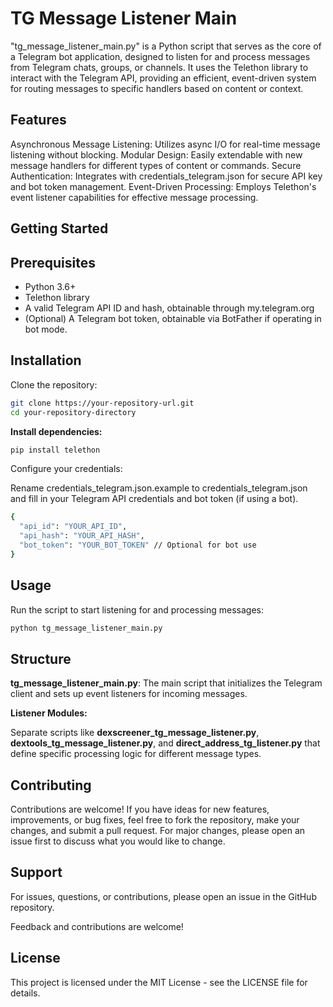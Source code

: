 # TG Message Listener Main

"tg_message_listener_main.py" is a Python script that serves as the core of a Telegram bot application, designed to listen for and process messages from Telegram chats, groups, or channels. It uses the Telethon library to interact with the Telegram API, providing an efficient, event-driven system for routing messages to specific handlers based on content or context.

## Features

Asynchronous Message Listening: Utilizes async I/O for real-time message listening without blocking.
Modular Design: Easily extendable with new message handlers for different types of content or commands.
Secure Authentication: Integrates with credentials_telegram.json for secure API key and bot token management.
Event-Driven Processing: Employs Telethon's event listener capabilities for effective message processing.

## Getting Started

## Prerequisites

- Python 3.6+
- Telethon library
- A valid Telegram API ID and hash, obtainable through my.telegram.org
- (Optional) A Telegram bot token, obtainable via BotFather if operating in bot mode.

## Installation

Clone the repository:

```bash
git clone https://your-repository-url.git
cd your-repository-directory
```

__Install dependencies:__

```bash
pip install telethon
```

Configure your credentials:

Rename credentials_telegram.json.example to credentials_telegram.json and fill in your Telegram API credentials and bot token (if using a bot).


```bash
{
  "api_id": "YOUR_API_ID",
  "api_hash": "YOUR_API_HASH",
  "bot_token": "YOUR_BOT_TOKEN" // Optional for bot use
}
```

## Usage

Run the script to start listening for and processing messages:

```bash
python tg_message_listener_main.py
```
## Structure

__tg_message_listener_main.py__: The main script that initializes the Telegram client and sets up event listeners for incoming messages.

__Listener Modules:__

Separate scripts like __dexscreener_tg_message_listener.py__, __dextools_tg_message_listener.py__, and __direct_address_tg_listener.py__ that define specific processing logic for different message types.

## Contributing

Contributions are welcome! If you have ideas for new features, improvements, or bug fixes, feel free to fork the repository, make your changes, and submit a pull request. For major changes, please open an issue first to discuss what you would like to change.

## Support

For issues, questions, or contributions, please open an issue in the GitHub repository.

Feedback and contributions are welcome!

## License

This project is licensed under the MIT License - see the LICENSE file for details.
